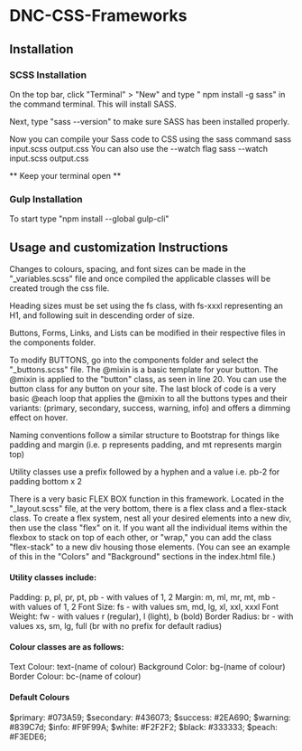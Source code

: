 # DNC-CSS-Frameworks

## Installation

### SCSS Installation
On the top bar, click "Terminal" > "New" and type " npm install -g sass" in the command terminal. This will install SASS.

Next, type "sass --version" to make sure SASS has been installed properly.

Now you can compile your Sass code to CSS using the sass command sass input.scss output.css You can also use the --watch flag sass --watch input.scss output.css

** Keep your terminal open **

### Gulp Installation

To start type "npm install --global gulp-cli"

## Usage and customization Instructions

Changes to colours, spacing, and font sizes can be made in the "\_variables.scss" file and once compiled the applicable classes will be created trough the css file.

Heading sizes must be set using the fs class, with fs-xxxl representing an H1, and following suit in descending order of size.

Buttons, Forms, Links, and Lists can be modified in their respective files in the components folder. 

To modify BUTTONS, go into the components folder and select the "_buttons.scss" file. The @mixin is a basic template for your button. The @mixin is applied to the "button" class, as seen in line 20. You can use the button class for any button on your site. The last block of code is a very basic @each loop that applies the @mixin to all the buttons types and their variants: (primary, secondary, success, warning, info) and offers a dimming effect on hover. 

Naming conventions follow a similar structure to Bootstrap for things like padding and margin (i.e. p represents padding, and mt represents margin top)

Utility classes use a prefix followed by a hyphen and a value
i.e. pb-2 for padding bottom x 2

There is a very basic FLEX BOX function in this framework. Located in the "_layout.scss" file, at the very bottom, there is a flex class and a flex-stack class. To create a flex system, nest all your desired elements into a new div, then use the class "flex" on it. If you want all the individual items within the flexbox to stack on top of each other, or "wrap," you can add the class "flex-stack" to a new div housing those elements. (You can see an example of this in the "Colors" and "Background" sections in the index.html file.) 

#### Utility classes include:
Padding: p, pl, pr, pt, pb - with values of 1, 2
Margin: m, ml, mr, mt, mb - with values of 1, 2
Font Size: fs - with values sm, md, lg, xl, xxl, xxxl
Font Weight: fw - with values r (regular), l (light), b (bold)
Border Radius: br - with values xs, sm, lg, full (br with no prefix for default radius)

#### Colour classes are as follows:
Text Colour: text-(name of colour)
Background Color: bg-(name of colour)
Border Colour: bc-(name of colour)


#### Default Colours

$primary: #073A59;
$secondary: #436073;
$success: #2EA690;
$warning: #839C7d;
$info: #F9F99A;
$white: #F2F2F2;
$black: #333333;
$peach: #F3EDE6; 